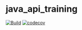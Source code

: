 # java_api_training

[![Build](https://github.com/aymen600/java_api_training/actions/workflows/build.yml/badge.svg)](https://github.com/aymen600/java_api_training/actions/workflows/build.yml)
[![codecov](https://codecov.io/gh/aymen600/java_api_training/branch/main/graph/badge.svg?token=2KMBAHGI5Z)](https://codecov.io/gh/aymen600/java_api_training)

